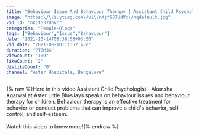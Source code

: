 ```yaml
---
title: "Behaviour Issue And Behaviour Therapy | Assistant Child Psychologist -Akansha A |Aster RV |BlueJays"
image: "https:\/\/i.ytimg.com\/vi\/nXjfG37UdVc\/hqdefault.jpg"
vid_id: "nXjfG37UdVc"
categories: "People-Blogs"
tags: ["Behaviour","Issue","Behaviour"]
date: "2021-10-14T08:38:08+03:00"
vid_date: "2021-08-10T11:52:45Z"
duration: "PT6M3S"
viewcount: "109"
likeCount: "2"
dislikeCount: "0"
channel: "Aster Hospitals, Bangalore"
---
```

{% raw %}Here in this video Assistant Child Psychologist - Akansha Agarwal at Aster Little BlueJays speaks on behaviour issues and behaviour therapy for children. Behaviour therapy is an effective treatment for behavior or conduct problems that can improve a child's behavior, self-control, and self-esteem.<br /><br />Watch this video to know more!{% endraw %}
